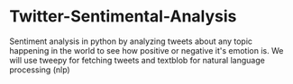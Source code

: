 # Twitter-Sentimental-Analysis
Sentiment analysis in python by analyzing tweets about any topic happening in the world to see how positive or negative it's emotion is. We will use tweepy for fetching tweets and textblob for natural language processing (nlp)
